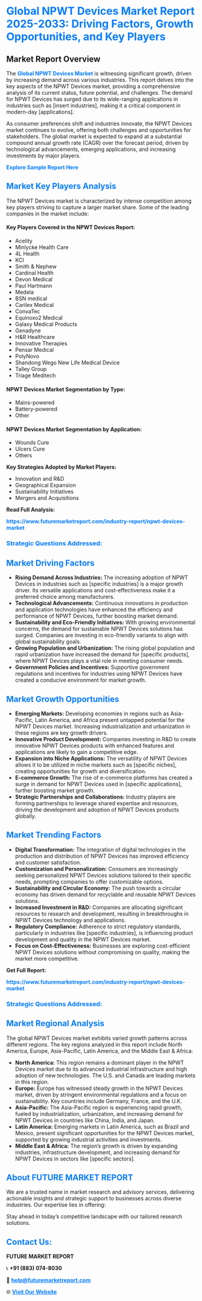 <h1 style="color: #007BFF;">Global NPWT Devices Market Report 2025-2033: Driving Factors, Growth Opportunities, and Key Players</h1>

<section id="overview">
<h2>Market Report Overview</h2>
<p>The <a href="https://www.futuremarketreport.com/industry-report/npwt-devices-market" style="color: #007BFF; text-decoration: none;"><strong>Global NPWT Devices Market</strong></a> is witnessing significant growth, driven by increasing demand across various industries. This report delves into the key aspects of the NPWT Devices market, providing a comprehensive analysis of its current status, future potential, and challenges. The demand for NPWT Devices has surged due to its wide-ranging applications in industries such as [insert industries], making it a critical component in modern-day [applications].</p>
<p>As consumer preferences shift and industries innovate, the NPWT Devices market continues to evolve, offering both challenges and opportunities for stakeholders. The global market is expected to expand at a substantial compound annual growth rate (CAGR) over the forecast period, driven by technological advancements, emerging applications, and increasing investments by major players.</p>
</section>

<section id="overview">
<p><a href="https://www.futuremarketreport.com/request-sample/reportId=58814" style="color: #007BFF; text-decoration: none;"><strong>Explore Sample Report Here</strong></a></p>
</section>

<section id="key-players">
<h2 style="color: #007BFF;">Market Key Players Analysis</h2>
<p>The NPWT Devices market is characterized by intense competition among key players striving to capture a larger market share. Some of the leading companies in the market include:</p>
<h4>Key Players Covered in the NPWT Devices Report:</h4>
<ul><li>Acelity</li><li>Mlnlycke Health Care</li><li>4L Health</li><li>KCI</li><li>Smith &amp; Nephew</li><li>Cardinal Health</li><li>Devon Medical</li><li>Paul Hartmann</li><li>Medela</li><li>BSN medical</li><li>Carilex Medical</li><li>ConvaTec</li><li>Equinoxo2 Medical</li><li>Galaxy Medical Products</li><li>Genadyne</li><li>H&amp;R Healthcare</li><li>Innovative Therapies</li><li>Pensar Medical</li><li>PolyNovo</li><li>Shandong Wego New Life Medical Device</li><li>Talley Group</li><li>Triage Meditech</li></ul>
<h4>NPWT Devices Market Segmentation by Type:</h4>
<ul><li>Mains-powered</li><li>Battery-powered</li><li>Other</li></ul>

<h4>NPWT Devices Market Segmentation by Application:</h4>
<ul><li>Wounds Cure</li><li>Ulcers Cure</li><li>Others</li></ul>
<p><strong>Key Strategies Adopted by Market Players:</strong></p>
<ul>
<li>Innovation and R&D</li>
<li>Geographical Expansion</li>
<li>Sustainability Initiatives</li>
<li>Mergers and Acquisitions</li>
</ul>
</section>

<section>
<p><strong>Read Full Analysis: </strong></p><a href="https://www.futuremarketreport.com/industry-report/npwt-devices-market" style="color: #007BFF; text-decoration: none;"><strong>https://www.futuremarketreport.com/industry-report/npwt-devices-market</strong></a>
<h3 style="color: #007BFF;">Strategic Questions Addressed:</h3>
</section>

<section id="driving-factors">
<h2 style="color: #007BFF;">Market Driving Factors</h2>
<ul>
<li><strong>Rising Demand Across Industries:</strong> The increasing adoption of NPWT Devices in industries such as [specific industries] is a major growth driver. Its versatile applications and cost-effectiveness make it a preferred choice among manufacturers.</li>
<li><strong>Technological Advancements:</strong> Continuous innovations in production and application technologies have enhanced the efficiency and performance of NPWT Devices, further boosting market demand.</li>
<li><strong>Sustainability and Eco-Friendly Initiatives:</strong> With growing environmental concerns, the demand for sustainable NPWT Devices solutions has surged. Companies are investing in eco-friendly variants to align with global sustainability goals.</li>
<li><strong>Growing Population and Urbanization:</strong> The rising global population and rapid urbanization have increased the demand for [specific products], where NPWT Devices plays a vital role in meeting consumer needs.</li>
<li><strong>Government Policies and Incentives:</strong> Supportive government regulations and incentives for industries using NPWT Devices have created a conducive environment for market growth.</li>
</ul>
</section>

<section id="growth-opportunities">
<h2 style="color: #007BFF;">Market Growth Opportunities</h2>
<ul>
<li><strong>Emerging Markets:</strong> Developing economies in regions such as Asia-Pacific, Latin America, and Africa present untapped potential for the NPWT Devices market. Increasing industrialization and urbanization in these regions are key growth drivers.</li>
<li><strong>Innovative Product Development:</strong> Companies investing in R&D to create innovative NPWT Devices products with enhanced features and applications are likely to gain a competitive edge.</li>
<li><strong>Expansion into Niche Applications:</strong> The versatility of NPWT Devices allows it to be utilized in niche markets such as [specific niches], creating opportunities for growth and diversification.</li>
<li><strong>E-commerce Growth:</strong> The rise of e-commerce platforms has created a surge in demand for NPWT Devices used in [specific applications], further boosting market growth.</li>
<li><strong>Strategic Partnerships and Collaborations:</strong> Industry players are forming partnerships to leverage shared expertise and resources, driving the development and adoption of NPWT Devices products globally.</li>
</ul>
</section>

<section id="trending-factors">
<h2 style="color: #007BFF;">Market Trending Factors</h2>
<ul>
<li><strong>Digital Transformation:</strong> The integration of digital technologies in the production and distribution of NPWT Devices has improved efficiency and customer satisfaction.</li>
<li><strong>Customization and Personalization:</strong> Consumers are increasingly seeking personalized NPWT Devices solutions tailored to their specific needs, prompting companies to offer customizable options.</li>
<li><strong>Sustainability and Circular Economy:</strong> The push towards a circular economy has driven demand for recyclable and reusable NPWT Devices solutions.</li>
<li><strong>Increased Investment in R&D:</strong> Companies are allocating significant resources to research and development, resulting in breakthroughs in NPWT Devices technology and applications.</li>
<li><strong>Regulatory Compliance:</strong> Adherence to strict regulatory standards, particularly in industries like [specific industries], is influencing product development and quality in the NPWT Devices market.</li>
<li><strong>Focus on Cost-Effectiveness:</strong> Businesses are exploring cost-efficient NPWT Devices solutions without compromising on quality, making the market more competitive.</li>
</ul>
</section>

<section>
<p><strong>Get Full Report: </strong></p><a href="https://www.futuremarketreport.com/industry-report/npwt-devices-market" style="color: #007BFF; text-decoration: none;"><strong>https://www.futuremarketreport.com/industry-report/npwt-devices-market</strong></a>
<h3 style="color: #007BFF;">Strategic Questions Addressed:</h3>
</section>


<section id="regional-analysis">
<h2 style="color: #007BFF;">Market Regional Analysis</h2>
<p>The global NPWT Devices market exhibits varied growth patterns across different regions. The key regions analyzed in this report include North America, Europe, Asia-Pacific, Latin America, and the Middle East & Africa:</p>
<ul>
<li><strong>North America:</strong> This region remains a dominant player in the NPWT Devices market due to its advanced industrial infrastructure and high adoption of new technologies. The U.S. and Canada are leading markets in this region.</li>
<li><strong>Europe:</strong> Europe has witnessed steady growth in the NPWT Devices market, driven by stringent environmental regulations and a focus on sustainability. Key countries include Germany, France, and the U.K.</li>
<li><strong>Asia-Pacific:</strong> The Asia-Pacific region is experiencing rapid growth, fueled by industrialization, urbanization, and increasing demand for NPWT Devices in countries like China, India, and Japan.</li>
<li><strong>Latin America:</strong> Emerging markets in Latin America, such as Brazil and Mexico, present significant opportunities for the NPWT Devices market, supported by growing industrial activities and investments.</li>
<li><strong>Middle East & Africa:</strong> The region’s growth is driven by expanding industries, infrastructure development, and increasing demand for NPWT Devices in sectors like [specific sectors].</li>
</ul>
</section>

<footer>
<h2 style="color: #007BFF;">About FUTURE MARKET REPORT</h2>
<p>We are a trusted name in market research and advisory services, delivering actionable insights and strategic support to businesses across diverse industries. Our expertise lies in offering:</p>

<p>Stay ahead in today’s competitive landscape with our tailored research solutions.</p>

<h2 style="color: #007BFF;">Contact Us:</h2>
<p><strong>FUTURE MARKET REPORT</strong></p>
<p>📞 <strong>+91 (883) 074-8030</strong></p>
<p>📧 <strong><a href="mailto:help@futuremarketreport.com" style="color: #007BFF;">help@futuremarketreport.com</a></strong></p>
<p>🌐 <strong><a href="https://www.futuremarketreport.com/" style="color: #007BFF;">Visit Our Website</a></strong></p>
</footer>